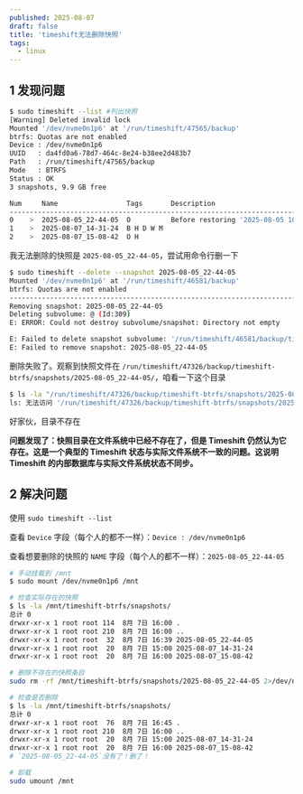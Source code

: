 ```yaml
---
published: 2025-08-07
draft: false
title: 'timeshift无法删除快照'
tags:
  - linux
---
```


## 1 发现问题

```bash
$ sudo timeshift --list #列出快照
[Warning] Deleted invalid lock
Mounted '/dev/nvme0n1p6' at '/run/timeshift/47565/backup'
btrfs: Quotas are not enabled
Device : /dev/nvme0n1p6
UUID   : da4fd0a6-78d7-464c-8e24-b38ee2d483b7
Path   : /run/timeshift/47565/backup
Mode   : BTRFS
Status : OK
3 snapshots, 9.9 GB free

Num     Name                 Tags       Description                                 
------------------------------------------------------------------------------
0    >  2025-08-05_22-44-05  O          Before restoring '2025-08-05 10:18 下午'  
1    >  2025-08-07_14-31-24  B H D W M                                              
2    >  2025-08-07_15-08-42  O H                                                    

```

我无法删除的快照是 `2025-08-05_22-44-05`，尝试用命令行删一下

```bash
$ sudo timeshift --delete --snapshot 2025-08-05_22-44-05                                       ✔ 
Mounted '/dev/nvme0n1p6' at '/run/timeshift/46581/backup'
btrfs: Quotas are not enabled
------------------------------------------------------------------------------
Removing snapshot: 2025-08-05_22-44-05
Deleting subvolume: @ (Id:309)
E: ERROR: Could not destroy subvolume/snapshot: Directory not empty

E: Failed to delete snapshot subvolume: '/run/timeshift/46581/backup/timeshift-btrfs/snapshots/2025-08-05_22-44-05/@'
E: Failed to remove snapshot: 2025-08-05_22-44-05
```

删除失败了。观察到快照文件在 `/run/timeshift/47326/backup/timeshift-btrfs/snapshots/2025-08-05_22-44-05/`，咱看一下这个目录

```bash
$ ls -la "/run/timeshift/47326/backup/timeshift-btrfs/snapshots/2025-08-05_22-44-05/"
ls: 无法访问 '/run/timeshift/47326/backup/timeshift-btrfs/snapshots/2025-08-05_22-44-05/': 没有那个文件或目录
```

好家伙，目录不存在

**问题发现了：快照目录在文件系统中已经不存在了，但是 Timeshift 仍然认为它存在。这是一个典型的 Timeshift 状态与实际文件系统不一致的问题。这说明 Timeshift 的内部数据库与实际文件系统状态不同步。**

## 2 解决问题

使用 `sudo timeshift --list`

查看 `Device` 字段（每个人的都不一样）：`Device : /dev/nvme0n1p6` ​

查看想要删除的快照的 `NAME` 字段（每个人的都不一样）：`2025-08-05_22-44-05` ​

```bash
# 手动挂载到 /mnt
$ sudo mount /dev/nvme0n1p6 /mnt

# 检查实际存在的快照
$ ls -la /mnt/timeshift-btrfs/snapshots/
总计 0
drwxr-xr-x 1 root root 114  8月 7日 16:00 .
drwxr-xr-x 1 root root 210  8月 7日 16:00 ..
drwxr-xr-x 1 root root  32  8月 7日 16:39 2025-08-05_22-44-05
drwxr-xr-x 1 root root  20  8月 7日 15:00 2025-08-07_14-31-24
drwxr-xr-x 1 root root  20  8月 7日 16:00 2025-08-07_15-08-42

# 删除不存在的快照条目
sudo rm -rf /mnt/timeshift-btrfs/snapshots/2025-08-05_22-44-05 2>/dev/null

# 检查是否删除
$ ls -la /mnt/timeshift-btrfs/snapshots/
总计 0
drwxr-xr-x 1 root root  76  8月 7日 16:45 .
drwxr-xr-x 1 root root 210  8月 7日 16:00 ..
drwxr-xr-x 1 root root  20  8月 7日 15:00 2025-08-07_14-31-24
drwxr-xr-x 1 root root  20  8月 7日 16:00 2025-08-07_15-08-42
# `2025-08-05_22-44-05`没有了！删了！

# 卸载
sudo umount /mnt
```

‍
